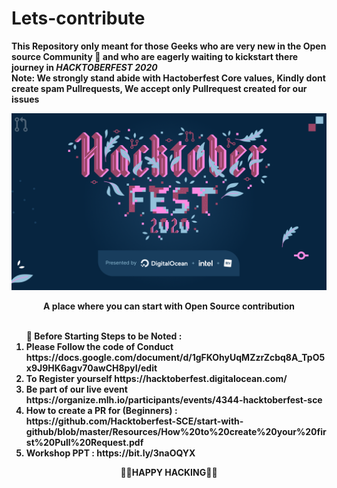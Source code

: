 # Lets-contribute

<B>This Repository only meant for those Geeks who are very new in the Open source Community 🤩 and who are eagerly waiting  to kickstart there journey in *HACKTOBERFEST 2020* </B>
<br>
<B>Note: We strongly stand abide with Hactoberfest Core values, Kindly dont create spam Pullrequests, We accept only Pullrequest created for our issues</B>

</div>

![hacktoberfest](https://github.com/Hacktoberfest-SCE/start-with-github/blob/master/Resources/HF2020%20Events%201920x1080%20Centered.png)
<div align="center"> <b>A place where you can start with Open Source contribution<b> </div> <br>
  
<ol> 
📌 Before Starting <B>Steps to be Noted :</B> 
        <li><B> Please Follow the code of Conduct https://docs.google.com/document/d/1gFKOhyUqMZzrZcbq8A_TpO5x9J9HK6agv70awCH8pyI/edit</li> 
  <li><B> To Register yourself https://hacktoberfest.digitalocean.com/ <br>
  <li><B> Be part of our live event https://organize.mlh.io/participants/events/4344-hacktoberfest-sce <br>
  <li><B> How to create a PR for (Beginners) : https://github.com/Hacktoberfest-SCE/start-with-github/blob/master/Resources/How%20to%20create%20your%20first%20Pull%20Request.pdf
    <li><B> Workshop PPT : https://bit.ly/3naOQYX</B></li>
</ol>
    <div align="center"> 🎊🎊HAPPY HACKING🎊🎊 </div>
